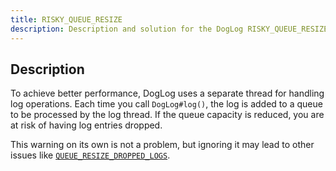 ```yaml
---
title: RISKY_QUEUE_RESIZE
description: Description and solution for the DogLog RISKY_QUEUE_RESIZE warning.
---
```


## Description

To achieve better performance, DogLog uses a separate thread for handling log operations.
Each time you call `DogLog#log()`, the log is added to a queue to be processed by the log thread.
If the queue capacity is reduced, you are at risk of having log entries dropped.

This warning on its own is not a problem, but ignoring it may lead to other issues like [`QUEUE_RESIZE_DROPPED_LOGS`](/reference/errors/queue_resize_dropped_logs).
